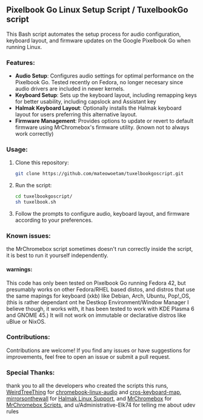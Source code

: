 ## Pixelbook Go Linux Setup Script / TuxelbookGo script

This Bash script automates the setup process for audio configuration, keyboard layout, and firmware updates on the Google Pixelbook Go when running Linux.

### Features:

- **Audio Setup**: Configures audio settings for optimal performance on the Pixelbook Go. Tested recently on Fedora, no longer necesary since audio drivers are included in newer kernels.
- **Keyboard Setup**: Sets up the keyboard layout, including remapping keys for better usability, including capslock and Assistant key
- **Halmak Keyboard Layout**: Optionally installs the Halmak keyboard layout for users preferring this alternative layout.
- **Firmware Management**: Provides options to update or revert to default firmware using MrChromebox's firmware utility. (known not to always work correctly)

### Usage:

1. Clone this repository:

    ```bash
    git clone https://github.com/mateowoetam/tuxelbookgoscript.git
    ```

2. Run the script:

    ```bash
    cd tuxelbookgoscript/
    sh tuxelbook.sh
    ```

3. Follow the prompts to configure audio, keyboard layout, and firmware according to your preferences.

### Known issues:
the MrChromebox script sometimes doesn't run correctly inside the script, it is best to run it yourself independently.

#### warnings:
This code has only been tested on Pixelbook Go running Fedora 42, but presumably works on other Fedora/RHEL based distos, and distros that use the same mapings for keyboard (xkb) like Debian, Arch, Ubuntu, Pop!_OS, (this is rather dependant ont he Destkop Environment/Window Manager I believe though, it works with, it has been tested to work with KDE Plasma 6 and GNOME 45.)
It will not work on immutable or declarative distros like uBlue or NixOS.

### Contributions:

Contributions are welcome! If you find any issues or have suggestions for improvements, feel free to open an issue or submit a pull request.


### Special Thanks:
thank you to all the developers who created the scripts this runs, [WeirdTreeThing](https://github.com/WeirdTreeThing) for [chromebook-linux-audio](https://github.com/WeirdTreeThing/chromebook-linux-audio) and [cros-keyboard-map](https://github.com/WeirdTreeThing/cros-keyboard-map), [mirrorsonthewall](https://github.com/mirrorsonthewall) for [Halmak Linux Support](https://github.com/mirrorsonthewall/halmaklinuxsupport), and [MrChromebox](https://github.com/MrChromebox) for [MrChromebox Scripts](https://github.com/MrChromebox/scripts), and u/Administrative-Elk74 for telling me about udev rules
